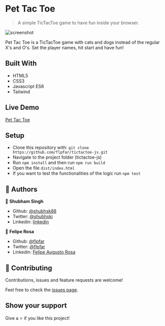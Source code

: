 # Pet Tac Toe

> A simple TicTacToe game to have fun inside your browser.

![screenshot](https://imgur.com/eQD7SmK.png)

Pet Tac Toe is a TicTacToe game with cats and dogs instead of the regular X's and O's. Set the player names, hit start and have fun!

## Built With

- HTML5
- CSS3
- Javascript ES6
- Tailwind

## Live Demo

[Pet Tac Toe](https://raw.githack.com/flpfar/tictactoe-js/feature-game/index.html)

## Setup

- Clone this repository with: `git clone https://github.com/flpfar/tictactoe-js.git`
- Navigate to the project folder (tictactoe-js)
- Run `npm install` and then run `npm run build`
- Open the file `dist/index.html`
- If you want to test the functionalities of the logic run `npm test`

## 👤 Authors

👤 **Shubham Singh**

- Github: [@shubhsk88](https://github.com/shubhsk88)
- Twitter: [@shubhski](twitter.com/shubski)
- Linkedin: [linkedin](https://www.linkedin.com/in/shubhski/)

👤 **Felipe Rosa**

- Github: [@flpfar](https://github.com/flpfar)
- Twitter: [@flpfar](https://twitter.com/flpfar)
- Linkedin: [Felipe Augusto Rosa](https://www.linkedin.com/in/felipe-augusto-rosa)

## 🤝 Contributing

Contributions, issues and feature requests are welcome!

Feel free to check the [issues page](https://github.com/flpfar/tictactoe-js/issues).

## Show your support

Give a ⭐️ if you like this project!
